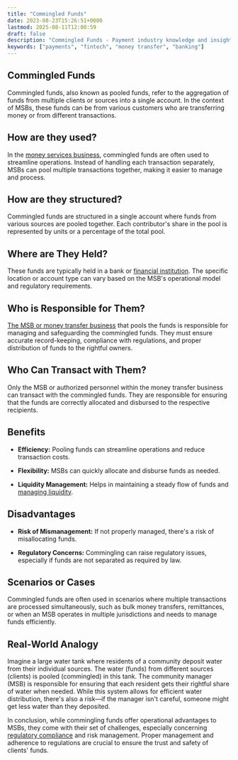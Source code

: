 ```yaml
---
title: "Commingled Funds"
date: 2023-08-23T15:26:51+0000
lastmod: 2025-08-11T12:00:59
draft: false
description: "Commingled Funds - Payment industry knowledge and insights"
keywords: ["payments", "fintech", "money transfer", "banking"]
---
```


## **Commingled Funds**

Commingled funds, also known as pooled funds, refer to the aggregation of funds from multiple clients or sources into a single account. In the context of MSBs, these funds can be from various customers who are transferring money or from different transactions.

## **How are they used?**

In the [money services business](https://faisalkhanllc.xyz/resources/payments-wiki/m/money-services-business-msb/), commingled funds are often used to streamline operations. Instead of handling each transaction separately, MSBs can pool multiple transactions together, making it easier to manage and process.

## **How are they structured?**

Commingled funds are structured in a single account where funds from various sources are pooled together. Each contributor's share in the pool is represented by units or a percentage of the total pool.

## **Where are They Held?**

These funds are typically held in a bank or [financial institution](https://faisalkhanllc.xyz/resources/payments-wiki/f/financial-institution-fi/). The specific location or account type can vary based on the MSB's operational model and regulatory requirements.

## **Who is Responsible for Them?**

[The MSB or money transfer business](https://faisalkhanllc.xyz/resources/payments-wiki/m/money-services-business-msb/) that pools the funds is responsible for managing and safeguarding the commingled funds. They must ensure accurate record-keeping, compliance with regulations, and proper distribution of funds to the rightful owners.

## **Who Can Transact with Them?**

Only the MSB or authorized personnel within the money transfer business can transact with the commingled funds. They are responsible for ensuring that the funds are correctly allocated and disbursed to the respective recipients.

## **Benefits**

- **Efficiency:** Pooling funds can streamline operations and reduce transaction costs.

- **Flexibility:** MSBs can quickly allocate and disburse funds as needed.

- **Liquidity Management:** Helps in maintaining a steady flow of funds and [managing liquidity](https://faisalkhanllc.xyz/resources/payments-wiki/l/liquidity-management/).

## **Disadvantages**

- **Risk of Mismanagement:** If not properly managed, there's a risk of misallocating funds.

- **Regulatory Concerns:** Commingling can raise regulatory issues, especially if funds are not separated as required by law.

## **Scenarios or Cases**

Commingled funds are often used in scenarios where multiple transactions are processed simultaneously, such as bulk money transfers, remittances, or when an MSB operates in multiple jurisdictions and needs to manage funds efficiently.

## **Real-World Analogy**

Imagine a large water tank where residents of a community deposit water from their individual sources. The water (funds) from different sources (clients) is pooled (commingled) in this tank. The community manager (MSB) is responsible for ensuring that each resident gets their rightful share of water when needed. While this system allows for efficient water distribution, there's also a risk—if the manager isn't careful, someone might get less water than they deposited.

In conclusion, while commingling funds offer operational advantages to MSBs, they come with their set of challenges, especially concerning [regulatory compliance](https://faisalkhanllc.xyz/resources/payments-wiki/f/financial-compliance/) and risk management. Proper management and adherence to regulations are crucial to ensure the trust and safety of clients' funds.